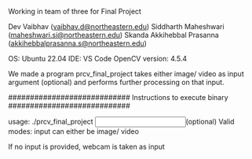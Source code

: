 Working in team of three for Final Project

Dev Vaibhav (vaibhav.d@northeastern.edu)
Siddharth Maheshwari (maheshwari.si@northeastern.edu)
Skanda Akkihebbal Prasanna​ (akkihebbalprasanna.s@northeastern.edu)

OS: Ubuntu 22.04
IDE: VS Code
OpenCV version: 4.5.4

We made a program prcv_final_project takes either image/ video as input argument (optional) and performs further processing on that input.

############################ Instructions to execute binary ############################

usage:
 ./prcv_final_project <input>(optional)
Valid modes:
	input can either be image/ video

If no input is provided, webcam is taken as input